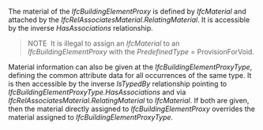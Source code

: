 The material of the _IfcBuildingElementProxy_ is defined by _IfcMaterial_ and attached by the _IfcRelAssociatesMaterial_._RelatingMaterial_. It is accessible by the inverse _HasAssociations_ relationship.

> NOTE&nbsp; It is illegal to assign an _IfcMaterial_ to an _IfcBuildingElementProxy_ with the _PredefinedType_ = ProvisionForVoid.

Material information can also be given at the _IfcBuildingElementProxyType_, defining the common attribute data for all occurrences of the same type.&nbsp;It is then accessible by the inverse _IsTypedBy_ relationship pointing to _IfcBuildingElementProxyType.HasAssociations_ and via _IfcRelAssociatesMaterial.RelatingMaterial_ to _IfcMaterial_. If both are given, then the material directly assigned to _IfcBuildingElementProxy_ overrides the material assigned to _IfcBuildingElementProxyType_.